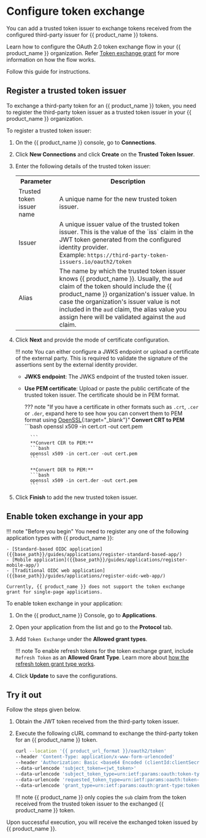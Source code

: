 # Configure token exchange

You can add a trusted token issuer to exchange tokens received from the configured third-party issuer for {{ product_name }} tokens.

Learn how to configure the OAuth 2.0 token exchange flow in your {{ product_name }} organization. Refer [Token exchange grant]({{base_path}}/references/grant-types/#token-exchange-grant) for more information on how the flow works.

Follow this guide for instructions.

## Register a trusted token issuer

To exchange a third-party token for an {{ product_name }}  token, you need to register the third-party token issuer as a trusted token issuer in your {{ product_name }}  organization.

To register a trusted token issuer:

1. On the {{ product_name }} console, go to **Connections**.
2. Click **New Connections** and click **Create** on the **Trusted Token Issuer**.
3. Enter the following details of the trusted token issuer:

    <table>
      <tr>
        <th>Parameter</th>
        <th>Description</th>
      </tr>
      <tr>
        <td>Trusted token issuer name</td>
        <td>A unique name for the new trusted token issuer.</td>
      </tr>
      <tr>
        <td>Issuer</td>
        <td>A unique issuer value of the trusted token issuer. This is the value of the `iss` claim in the JWT token generated from the configured identity provider. <br>
        Example: <code>https://third-party-token-issuers.io/oauth2/token</code></td>
      </tr>
      <tr>
        <td>Alias</td>
        <td>The name by which the trusted token issuer knows {{ product_name }}. Usually, the <code>aud</code> claim of the token should include the {{ product_name }} organization's issuer value. In case the organization's issuer value is not included in the <code>aud</code> claim, the alias value you assign here will be validated against the <code>aud</code> claim.</td>
      </tr>
    </table>

4. Click **Next** and provide the mode of certificate configuration.

    !!! note
        You can either configure a JWKS endpoint or upload a certificate of the external party. This is required to validate the signature of the assertions sent by the external identity provider.

    - **JWKS endpoint**: The JWKS endpoint of the trusted token issuer.
    - **Use PEM certificate**: Upload or paste the public certificate of the trusted token issuer. The certificate should be in PEM format.

        ??? note "If you have a certificate in other formats such as `.crt`, `.cer` or `.der`, expand here to see how you can convert them to PEM format using [OpenSSL](https://www.openssl.org/){:target="_blank"}"
            **Convert CRT to PEM**
            ```bash
            openssl x509 -in cert.crt -out cert.pem

            ```
            **Convert CER to PEM:**
            ```bash
            openssl x509 -in cert.cer -out cert.pem
            ```  

            **Convert DER to PEM:**
            ```bash
            openssl x509 -in cert.der -out cert.pem
            ```

5. Click **Finish** to add the new trusted token issuer.

## Enable token exchange in your app

!!! note "Before you begin"
    You need to register any one of the following application types with {{ product_name }}:

    - [Standard-based OIDC application]({{base_path}}/guides/applications/register-standard-based-app/)
    - [Mobile application]({{base_path}}/guides/applications/register-mobile-app/)
    - [Traditional OIDC web application]({{base_path}}/guides/applications/register-oidc-web-app/)

    Currently, {{ product_name }} does not support the token exchange grant for single-page applications.

To enable token exchange in your application:

1. On the {{ product_name }} Console, go to **Applications**.

2. Open your application from the list and go to the **Protocol** tab.

3. Add `Token Exchange` under the **Allowed grant types**.

    !!! note
        To enable refresh tokens for the token exchange grant, include `Refresh Token` as an **Allowed Grant Type**. Learn more about [how the refresh token grant type works]({{base_path}}/references/grant-types/#refresh-token-grant).

4. Click **Update** to save the configurations.

## Try it out

Follow the steps given below.

1. Obtain the JWT token received from the third-party token issuer.
2. Execute the following cURL command to exchange the third-party token for an {{ product_name }} token.

    ``` bash
    curl --location '{{ product_url_format }}/oauth2/token'
    --header 'Content-Type: application/x-www-form-urlencoded'
    --header 'Authorization: Basic <base64 Encoded (clientId:clientSecret)>'
    --data-urlencode 'subject_token=<jwt_token>'
    --data-urlencode 'subject_token_type=urn:ietf:params:oauth:token-type:jwt'
    --data-urlencode 'requested_token_type=urn:ietf:params:oauth:token-type:access_token'
    --data-urlencode 'grant_type=urn:ietf:params:oauth:grant-type:token-exchange'
    ```

    !!! note
        {{ product_name }} only copies the `sub` claim from the token received from the trusted token issuer to the exchanged {{ product_name }} token.

Upon successful execution, you will receive the exchanged token issued by {{ product_name }}.